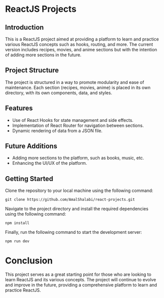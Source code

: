 # ReactJS Projects
## Introduction
This is a ReactJS project aimed at providing a platform to learn and practice various ReactJS concepts such as hooks, routing, and more. The current version includes recipes, movies, and anime sections but with the intention of adding more sections in the future.

## Project Structure
The project is structured in a way to promote modularity and ease of maintenance. Each section (recipes, movies, anime) is placed in its own directory, with its own components, data, and styles.

## Features
* Use of React Hooks for state management and side effects.
* Implementation of React Router for navigation between sections.
* Dynamic rendering of data from a JSON file.

## Future Additions
* Adding more sections to the platform, such as books, music, etc.
* Enhancing the UI/UX of the platform.

## Getting Started
Clone the repository to your local machine using the following command:
```
git clone https://github.com/AmalShalabi/react-projects.git
```
Navigate to the project directory and install the required dependencies using the following command:
```
npm install
```
Finally, run the following command to start the development server:

```
npm run dev
```
# Conclusion
This project serves as a great starting point for those who are looking to learn ReactJS and its various concepts. The project will continue to evolve and improve in the future, providing a comprehensive platform to learn and practice ReactJS.
